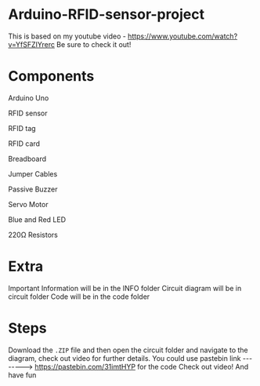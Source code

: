 # Arduino-RFID-sensor-project

This is based on my youtube video - https://www.youtube.com/watch?v=YfSFZIYrerc
Be sure to check it out!

# Components
Arduino Uno

RFID sensor

RFID tag

RFID card

Breadboard

Jumper Cables

Passive Buzzer

Servo Motor

Blue and Red LED

220Ω Resistors

# Extra
Important Information will be in the INFO folder
Circuit diagram will be in circuit folder
Code will be in the code folder

# Steps
Download the `.ZIP` file and then open the circuit folder and navigate to the diagram, check out video for further details.
You could use pastebin link --------> https://pastebin.com/31imtHYP for the code
Check out video!
And have fun
